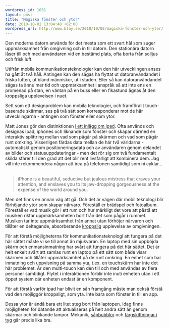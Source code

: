 ```yaml
--- 
wordpress_id: 1031
layout: post
title: "Magiska fönster och ytor"
date: 2010-10-02 13:04:48 +02:00
wordpress_url: http://www.blay.se/2010/10/02/magiska-fonster-och-ytor/
---
```

<p style="clear: both">Den moderna datorn används för det mesta som ett svart hål som suger uppmärksamhet från omgivning och in till datorn. Den stationära datorn låser till och med användaren vid en bestämd plats, ofta borta från solljus och frisk luft.</p><p style="clear: both">Utifrån mobila kommunikationsteknologier kan den här utvecklingen anses ha gått åt två håll. Antingen kan den sägas ha flyttat ut datoranvändandet i friska luften, ut bland människor, ut i staden. Eller så kan datoranvändandet sägas ta ännu mer tid och uppmärksamhet i anspråk så att inte ens en promenad på stan, en väntan på en buss eller en fikastund ägnas åt den kroppsliga upplevelsen i nuet.</p><p style="clear: both">Sett som ett designproblem kan mobila teknologier, och framförallt touch-baserade skärmar, ses på två sätt som korresponderar mot de här utvecklingarna - antingen som fönster eller som ytor.</p><p style="clear: both">Matt Jones gör den distinktionen <a href="http://magicalnihilism.com/2007/11/15/lost-futures-unconscious-gestures/" title="">i ett inlägg om ipad</a>. Ofta används och designas ipad, iphones och liknande som fönster och skapar därmed en interaktiv splittring mellan vad som pågår på skärmen och vad som pågår runt omkring. Visserligen färdas data mellan de här två världarna - automatiskt genom positioneringsdata och av användaren genom delandet av bilder och statusuppdateringar - men det rör sig om två fundamentalt skilda sfärer till den grad att det blir rent livsfarligt att kombinera dem. Jag vill inte rekommendera någon att irca på telefonen samtidigt som ni cyklar...<br /><br /></p><blockquote style="clear: both"><p style="clear: both">iPhone is a beautiful, seductive but jealous mistress that craves your attention, and enslaves you to its jaw-dropping gorgeousness at the expense of the world around you.</p></blockquote><p style="clear: both">Men det finns en annan väg att gå. Och det är vägen där mobil teknologi blir förhöjande ytor som skapar närvaro. Föreställ er brädspel och fotoalbum. Föreställ er vad musik gör i ett rum och hur märkligt det vore att påstå att musiken riktar uppmärksamheten bort från det som pågår i rummet. Musiken tar inte uppmärksamhet från annat utan förhöjer närvaron och tillåter en deltagande, absorberande <a href="http://www.dourish.com/embodied/">kroppslig</a> upplevelse av omgivningen.</p><p style="clear: both">För att förstå möjligheterna för kommunikationsteknologi att fungera på det här sättet måste vi se till annat än mjukvaran. En laptop med sin uppböjda skärm och enmansinmatning har svårt att fungera på det här sättet. Det är helt enkelt svårt att samlas runt en laptop på ett sätt som både visar skärmen och tillåter uppmärksamhet på de runt omkring. En enhet som har inmatning och uppvisning på samma yta, t.ex. en touchskärm har inte det här problemet. Är den multi-touch kan den till och med användas av flera personer samtidigt. Flytet i interaktionen förblir inte inuti enheten utan i ett öppet system där enheten endast är en komponent.</p><p style="clear: both">För att förstå varför ipad har blivit en sån framgång måste man också förstå vad den möjliggör kroppsligt, som yta. Inte bara som fönster in till en app.</p><p style="clear: both">Dessa ytor är ändå bara ett litet steg bort från laptopen. Idag finns möjligheten för datande att aktualiseras på helt andra sätt än genom skärmar och blinkande lampor. Mekanik, <a href="http://www.mcqn.com/weblog/who_or_what_is_bubblino">såpbubblor</a> och <a href="http://en.wikipedia.org/wiki/Thermochromism">färgskiftningar i tyg</a> går precis lika bra.</p><br class="final-break" style="clear: both" />
